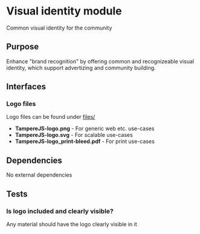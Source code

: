 # Visual identity module

Common visual identity for the community

## Purpose

Enhance "brand recognition" by offering common and recognizeable visual identity, which support 
advertizing and community building.

## Interfaces

### Logo files

Logo files can be found under [files/](files/)

- **TampereJS-logo.png** - For generic web etc. use-cases
- **TampereJS-logo.svg** - For scalable use-cases
- **TampereJS-logo_print-bleed.pdf** - For print use-cases

## Dependencies

No external dependencies

## Tests

### Is logo included and clearly visible?

Any material should have the logo clearly visible in it
